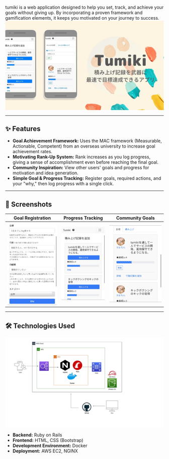 tumiki is a web application designed to help you set, track, and achieve your goals without giving up. By incorporating a proven framework and gamification elements, it keeps you motivated on your journey to success.
![mock_image](./images/image257.png)

---

## ✨ Features

- **Goal Achievement Framework:** Uses the MAC framework (Measurable, Actionable, Competent) from an overseas university to increase goal achievement rates.
- **Motivating Rank-Up System:** Rank increases as you log progress, giving a sense of accomplishment even before reaching the final goal.
- **Community Inspiration:** View other users' goals and progress for motivation and idea generation.
- **Simple Goal & Progress Tracking:** Register goals, required actions, and your "why," then log progress with a single click.  

---

## 📸 Screenshots

| Goal Registration | Progress Tracking | Community Goals |
|------------------|-----------------|----------------|
| ![Goal Registration](./images/image258.png) | ![Progress Tracking](./images/image259.png) | ![Community Goals](./images/image260.png) |

---

## 🛠️ Technologies Used
![Technologies Used](./images/image262.png)
- **Backend:** Ruby on Rails  
- **Frontend:** HTML, CSS (Bootstrap)  
- **Development Environment:** Docker  
- **Deployment:** AWS EC2, NGINX
